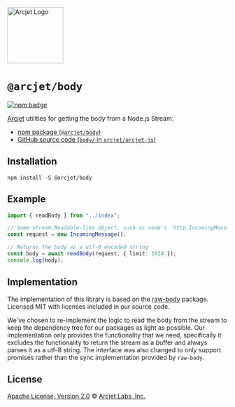 <a href="https://arcjet.com" target="_arcjet-home">
  <picture>
    <source media="(prefers-color-scheme: dark)" srcset="https://arcjet.com/logo/arcjet-dark-lockup-voyage-horizontal.svg">
    <img src="https://arcjet.com/logo/arcjet-light-lockup-voyage-horizontal.svg" alt="Arcjet Logo" height="128" width="auto">
  </picture>
</a>

# `@arcjet/body`

<p>
  <a href="https://www.npmjs.com/package/@arcjet/body">
    <picture>
      <source media="(prefers-color-scheme: dark)" srcset="https://img.shields.io/npm/v/%40arcjet%2Fbody?style=flat-square&label=%E2%9C%A6Aj&labelColor=000000&color=5C5866">
      <img alt="npm badge" src="https://img.shields.io/npm/v/%40arcjet%2Fbody?style=flat-square&label=%E2%9C%A6Aj&labelColor=ECE6F0&color=ECE6F0">
    </picture>
  </a>
</p>

[Arcjet][arcjet] utilities for getting the body from a Node.js Stream.

- [npm package (`@arcjet/body`)](https://www.npmjs.com/package/@arcjet/body)
- [GitHub source code (`body/` in `arcjet/arcjet-js`)](https://github.com/arcjet/arcjet-js/tree/main/body)

## Installation

```shell
npm install -S @arcjet/body
```

## Example

```ts
import { readBody } from "../index";

// Some stream.Readable-like object, such as node's `http.IncomingMessage`
const request = new IncomingMessage();

// Returns the body as a utf-8 encoded string
const body = await readBody(request, { limit: 1024 });
console.log(body);
```

## Implementation

The implementation of this library is based on the [raw-body][node-raw-body]
package. Licensed MIT with licenses included in our source code.

We've chosen to re-implement the logic to read the body from the stream to keep
the dependency tree for our packages as light as possible. Our implementation only
provides the functionality that we need, specifically it excludes the functionality
to return the stream as a buffer and always parses it as a utf-8 string. The interface
was also changed to only support promises rather than the sync implementation provided by `raw-body`.

## License

[Apache License, Version 2.0][apache-license] © [Arcjet Labs, Inc.][arcjet]

[arcjet]: https://arcjet.com
[node-raw-body]: https://github.com/stream-utils/raw-body/blob/191e4b6506dcf77198eed01c8feb4b6817008342/test/index.js
[apache-license]: http://www.apache.org/licenses/LICENSE-2.0
